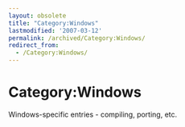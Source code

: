 ```yaml
---
layout: obsolete
title: "Category:Windows"
lastmodified: '2007-03-12'
permalink: /archived/Category:Windows/
redirect_from:
  - /Category:Windows/
---
```


Category:Windows
================

Windows-specific entries - compiling, porting, etc.

